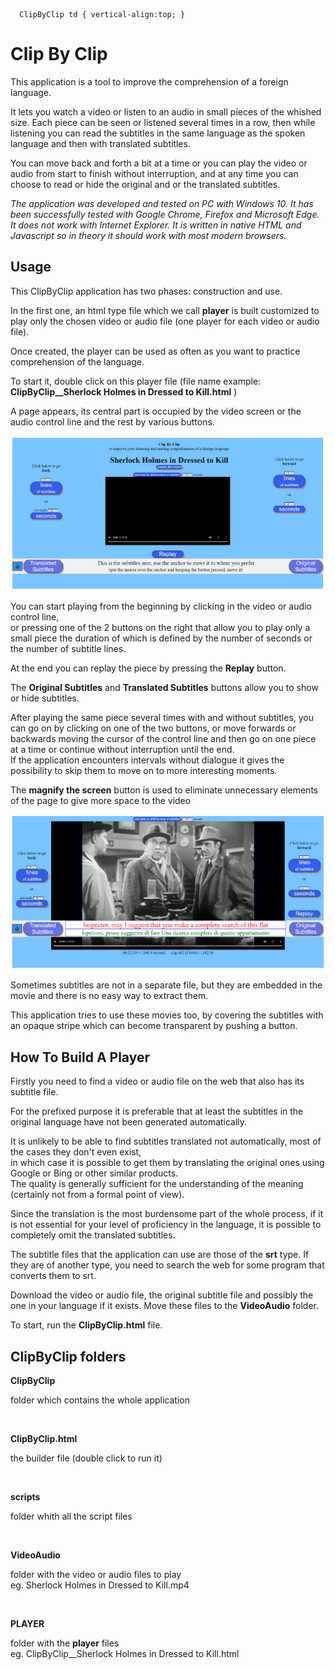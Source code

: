       ClipByClip td { vertical-align:top; } 

Clip By Clip
============

This application is a tool to improve the comprehension of a foreign language.

It lets you watch a video or listen to an audio in small pieces of the whished size. Each piece can be seen or listened several times in a row, then while listening you can read the subtitles in the same language as the spoken language and then with translated subtitles.

You can move back and forth a bit at a time or you can play the video or audio from start to finish without interruption, and at any time you can choose to read or hide the original and or the translated subtitles.

_The application was developed and tested on PC with Windows 10. It has been successfully tested with Google Chrome, Firefox and Microsoft Edge. It does not work with Internet Explorer. It is written in native HTML and Javascript so in theory it should work with most modern browsers._

Usage
-----

This ClipByClip application has two phases: construction and use.

In the first one, an html type file which we call **player** is built customized to play only the chosen video or audio file (one player for each video or audio file).

Once created, the player can be used as often as you want to practice comprehension of the language.

To start it, double click on this player file (file name example: **ClipByClip\_\_Sherlock Holmes in Dressed to Kill.html** )

A page appears, its central part is occupied by the video screen or the audio control line and the rest by various buttons.

![screen1](ClipByClip_description_en_html_screen1.png)

You can start playing from the beginning by clicking in the video or audio control line,  
or pressing one of the 2 buttons on the right that allow you to play only a small piece the duration of which is defined by the number of seconds or the number of subtitle lines.

At the end you can replay the piece by pressing the **Replay** button.

The **Original Subtitles** and **Translated Subtitles** buttons allow you to show or hide subtitles.

After playing the same piece several times with and without subtitles, you can go on by clicking on one of the two buttons, or move forwards or backwards moving the cursor of the control line and then go on one piece at a time or continue without interruption until the end.  
If the application encounters intervals without dialogue it gives the possibility to skip them to move on to more interesting moments.

The **magnify the screen** button is used to eliminate unnecessary elements of the page to give more space to the video

![screen2](ClipByClip_description_en_html_screen2.png)

Sometimes subtitles are not in a separate file, but they are embedded in the movie and there is no easy way to extract them.

This application tries to use these movies too, by covering the subtitles with an opaque stripe which can become transparent by pushing a button.

How To Build A Player
---------------------

Firstly you need to find a video or audio file on the web that also has its subtitle file.

For the prefixed purpose it is preferable that at least the subtitles in the original language have not been generated automatically.

It is unlikely to be able to find subtitles translated not automatically, most of the cases they don't even exist,  
in which case it is possible to get them by translating the original ones using Google or Bing or other similar products.  
The quality is generally sufficient for the understanding of the meaning (certainly not from a formal point of view).

Since the translation is the most burdensome part of the whole process, if it is not essential for your level of proficiency in the language, it is possible to completely omit the translated subtitles.

The subtitle files that the application can use are those of the **srt** type. If they are of another type, you need to search the web for some program that converts them to srt.

Download the video or audio file, the original subtitle file and possibly the one in your language if it exists. Move these files to the **VideoAudio** folder.

To start, run the **ClipByClip.html** file.

ClipByClip folders
------------------

**ClipByClip**

folder which contains the whole application

  

**ClipByClip.html**

the builder file (double click to run it)

 

**scripts**

folder whith all the script files

 

**VideoAudio**

folder with the video or audio files to play  
eg. Sherlock Holmes in Dressed to Kill.mp4

 

**PLAYER**

folder with the **player** files  
eg. ClipByClip\_\_Sherlock Holmes in Dressed to Kill.html

